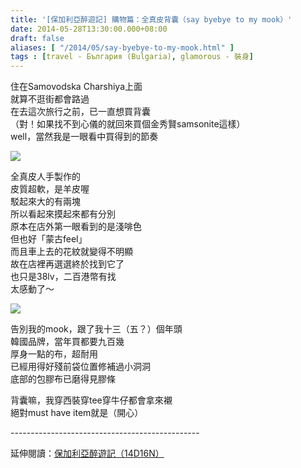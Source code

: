 ```yaml
---
title: '[保加利亞醉遊記] 購物篇：全真皮背囊（say byebye to my mook）'
date: 2014-05-28T13:30:00.000+08:00
draft: false
aliases: [ "/2014/05/say-byebye-to-my-mook.html" ]
tags : [travel - България (Bulgaria), glamorous - 裝身]
---
```


住在Samovodska Charshiya上面  
就算不逛街都會路過  
在去這次旅行之前，已一直想買背囊  
（對！如果找不到心儀的就回來買個金秀賢samsonite這樣）  
well，當然我是一眼看中買得到的節奏  

![](/images/byemymook.jpg)

全真皮人手製作的  
皮質超軟，是羊皮喔  
駁起來大的有兩塊  
所以看起來摸起來都有分別  
原本在店外第一眼看到的是淺啡色  
但也好「蒙古feel」  
而且車上去的花紋就變得不明顯  
故在店裡再選選終於找到它了  
也只是38lv，二百港幣有找  
太感動了～  

![](/images/byemymook1.jpg)

告別我的mook，跟了我十三（五？）個年頭  
韓國品牌，當年買都要九百幾  
厚身一點的布，超耐用  
已經用得好殘前袋位置修補過小洞洞  
底部的包膠布已磨得見膠條  
  
背囊嘛，我穿西裝穿tee穿牛仔都會拿來襯  
絕對must have item就是（開心）  
  
\-----------------------------------------------  
  
延伸閱讀：[保加利亞醉遊記（14D16N）](https://hidie.net/bulgaria14d16n/)
